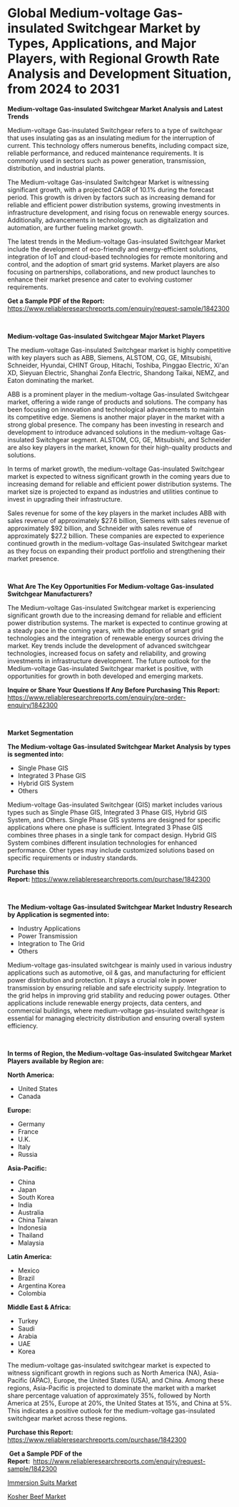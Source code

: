 <p><h1>Global Medium-voltage Gas-insulated Switchgear Market by Types, Applications, and Major Players, with Regional Growth Rate Analysis and Development Situation, from 2024 to 2031</h1></p><p><strong>Medium-voltage Gas-insulated Switchgear Market Analysis and Latest Trends</strong></p>
<p><p>Medium-voltage Gas-insulated Switchgear refers to a type of switchgear that uses insulating gas as an insulating medium for the interruption of current. This technology offers numerous benefits, including compact size, reliable performance, and reduced maintenance requirements. It is commonly used in sectors such as power generation, transmission, distribution, and industrial plants.</p><p>The Medium-voltage Gas-insulated Switchgear Market is witnessing significant growth, with a projected CAGR of 10.1% during the forecast period. This growth is driven by factors such as increasing demand for reliable and efficient power distribution systems, growing investments in infrastructure development, and rising focus on renewable energy sources. Additionally, advancements in technology, such as digitalization and automation, are further fueling market growth.</p><p>The latest trends in the Medium-voltage Gas-insulated Switchgear Market include the development of eco-friendly and energy-efficient solutions, integration of IoT and cloud-based technologies for remote monitoring and control, and the adoption of smart grid systems. Market players are also focusing on partnerships, collaborations, and new product launches to enhance their market presence and cater to evolving customer requirements.</p></p>
<p><strong>Get a Sample PDF of the Report:&nbsp;</strong> <a href="https://www.reliableresearchreports.com/enquiry/request-sample/1842300">https://www.reliableresearchreports.com/enquiry/request-sample/1842300</a></p>
<p>&nbsp;</p>
<p><strong>Medium-voltage Gas-insulated Switchgear Major Market Players</strong></p>
<p><p>The medium-voltage Gas-insulated Switchgear market is highly competitive with key players such as ABB, Siemens, ALSTOM, CG, GE, Mitsubishi, Schneider, Hyundai, CHINT Group, Hitachi, Toshiba, Pinggao Electric, Xi'an XD, Sieyuan Electric, Shanghai Zonfa Electric, Shandong Taikai, NEMZ, and Eaton dominating the market.</p><p>ABB is a prominent player in the medium-voltage Gas-insulated Switchgear market, offering a wide range of products and solutions. The company has been focusing on innovation and technological advancements to maintain its competitive edge. Siemens is another major player in the market with a strong global presence. The company has been investing in research and development to introduce advanced solutions in the medium-voltage Gas-insulated Switchgear segment. ALSTOM, CG, GE, Mitsubishi, and Schneider are also key players in the market, known for their high-quality products and solutions.</p><p>In terms of market growth, the medium-voltage Gas-insulated Switchgear market is expected to witness significant growth in the coming years due to increasing demand for reliable and efficient power distribution systems. The market size is projected to expand as industries and utilities continue to invest in upgrading their infrastructure.</p><p>Sales revenue for some of the key players in the market includes ABB with sales revenue of approximately $27.6 billion, Siemens with sales revenue of approximately $92 billion, and Schneider with sales revenue of approximately $27.2 billion. These companies are expected to experience continued growth in the medium-voltage Gas-insulated Switchgear market as they focus on expanding their product portfolio and strengthening their market presence.</p></p>
<p>&nbsp;</p>
<p><strong>What Are The Key Opportunities For Medium-voltage Gas-insulated Switchgear Manufacturers?</strong></p>
<p><p>The Medium-voltage Gas-insulated Switchgear market is experiencing significant growth due to the increasing demand for reliable and efficient power distribution systems. The market is expected to continue growing at a steady pace in the coming years, with the adoption of smart grid technologies and the integration of renewable energy sources driving the market. Key trends include the development of advanced switchgear technologies, increased focus on safety and reliability, and growing investments in infrastructure development. The future outlook for the Medium-voltage Gas-insulated Switchgear market is positive, with opportunities for growth in both developed and emerging markets.</p></p>
<p><strong>Inquire or Share Your Questions If Any Before Purchasing This Report:</strong> <a href="https://www.reliableresearchreports.com/enquiry/pre-order-enquiry/1842300">https://www.reliableresearchreports.com/enquiry/pre-order-enquiry/1842300</a></p>
<p>&nbsp;</p>
<p><strong>Market Segmentation</strong></p>
<p><strong>The Medium-voltage Gas-insulated Switchgear Market Analysis by types is segmented into:</strong></p>
<p><ul><li>Single Phase GIS</li><li>Integrated 3 Phase GIS</li><li>Hybrid GIS System</li><li>Others</li></ul></p>
<p><p>Medium-voltage Gas-insulated Switchgear (GIS) market includes various types such as Single Phase GIS, Integrated 3 Phase GIS, Hybrid GIS System, and Others. Single Phase GIS systems are designed for specific applications where one phase is sufficient. Integrated 3 Phase GIS combines three phases in a single tank for compact design. Hybrid GIS System combines different insulation technologies for enhanced performance. Other types may include customized solutions based on specific requirements or industry standards.</p></p>
<p><strong>Purchase this Report:&nbsp;</strong><a href="https://www.reliableresearchreports.com/purchase/1842300">https://www.reliableresearchreports.com/purchase/1842300</a></p>
<p>&nbsp;</p>
<p><strong>The Medium-voltage Gas-insulated Switchgear Market Industry Research by Application is segmented into:</strong></p>
<p><ul><li>Industry Applications</li><li>Power Transmission</li><li>Integration to The Grid</li><li>Others</li></ul></p>
<p><p>Medium-voltage gas-insulated switchgear is mainly used in various industry applications such as automotive, oil & gas, and manufacturing for efficient power distribution and protection. It plays a crucial role in power transmission by ensuring reliable and safe electricity supply. Integration to the grid helps in improving grid stability and reducing power outages. Other applications include renewable energy projects, data centers, and commercial buildings, where medium-voltage gas-insulated switchgear is essential for managing electricity distribution and ensuring overall system efficiency.</p></p>
<p>&nbsp;</p>
<p><strong>In terms of Region, the Medium-voltage Gas-insulated Switchgear Market Players available by Region are:</strong></p>
<p>
    <p> <strong> North America: </strong>
        <ul>
            <li>United States</li>
            <li>Canada</li>
        </ul>
        </p> 
    <p> <strong> Europe: </strong>
        <ul>
            <li>Germany</li>
            <li>France</li>
            <li>U.K.</li>
            <li>Italy</li>
            <li>Russia</li>
        </ul>
        </p> 
    <p> <strong> Asia-Pacific: </strong>
        <ul>
            <li>China</li>
            <li>Japan</li>
            <li>South Korea</li>
            <li>India</li>
            <li>Australia</li>
            <li>China Taiwan</li>
            <li>Indonesia</li>
            <li>Thailand</li>
            <li>Malaysia</li>
        </ul>
        </p> 
    <p> <strong> Latin America: </strong>
        <ul>
            <li>Mexico</li>
            <li>Brazil</li>
            <li>Argentina Korea</li>
            <li>Colombia</li>
        </ul>
        </p> 
    <p> <strong> Middle East & Africa: </strong>
        <ul>
            <li>Turkey</li>
            <li>Saudi</li>
            <li>Arabia</li>
            <li>UAE</li>
            <li>Korea</li>
        </ul>
    </p>
    </p>
<p><p>The medium-voltage gas-insulated switchgear market is expected to witness significant growth in regions such as North America (NA), Asia-Pacific (APAC), Europe, the United States (USA), and China. Among these regions, Asia-Pacific is projected to dominate the market with a market share percentage valuation of approximately 35%, followed by North America at 25%, Europe at 20%, the United States at 15%, and China at 5%. This indicates a positive outlook for the medium-voltage gas-insulated switchgear market across these regions.</p></p>
<p><strong>Purchase this Report: </strong><a href="https://www.reliableresearchreports.com/purchase/1842300">https://www.reliableresearchreports.com/purchase/1842300</a></p>
<p>&nbsp;<strong>Get a Sample PDF of the Report:&nbsp;&nbsp;</strong><a href="https://www.reliableresearchreports.com/enquiry/request-sample/1842300">https://www.reliableresearchreports.com/enquiry/request-sample/1842300</a></p>
<p><strong></strong></p>
<p><p><a href="https://issuu.com/reportprime-2/docs/immersion-suits-market-size-2030.pptx">Immersion Suits Market</a></p><p><a href="https://issuu.com/reportprime-2/docs/kosher-beef-market-size-2030.pptx">Kosher Beef Market</a></p></p>